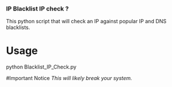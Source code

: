 ### IP Blacklist IP check ?

This python script that will check an IP against popular IP and DNS blacklists.

# Usage
python Blacklist_IP_Check.py 

#Important Notice
*This will likely break your system.* 
